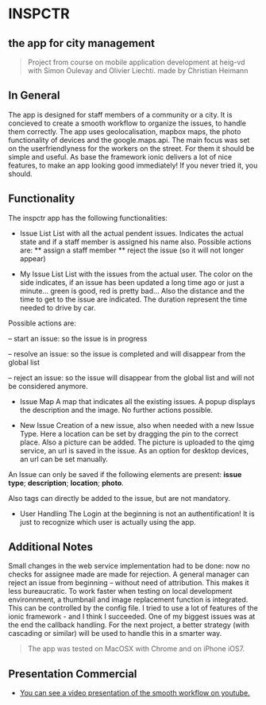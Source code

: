 # INSPCTR
## the app for city management

> Project from course on mobile application development at heig-vd with Simon Oulevay and Olivier Liechti.
> made by Christian Heimann

## In General

The app is designed for staff members of a community or a city. It is concieved to create a smooth workflow to organize the issues, to handle them correctly. The app uses geolocalisation, mapbox maps, the photo functionality of devices and the google.maps.api.
The main focus was set on the userfriendlyness for the workers on the street. For them it should be simple and useful.
As base the framework ionic delivers a lot of nice features, to make an app looking good immediately! If you never tried it, you should.

## Functionality

The inspctr app has the following functionalities:

* Issue List
List with all the actual pendent issues. Indicates the actual state and if a staff member is assigned his name also.
Possible actions are:
** assign a staff member
** reject the issue (so it will not longer appear)

* My Issue List
List with the issues from the actual user. The color on the side indicates, if an issue has been updated a long time ago or just a minute… green is good, red is pretty bad…
Also the distance and the time to get to the issue are indicated. The duration represent the time needed to drive by car.

Possible actions are:

– start an issue: so the issue is in progress

– resolve an issue: so the issue is completed and will disappear from the global list

– reject an issue: so the issue will disappear from the global list and will not be considered anymore.

* Issue Map
A map that indicates all the existing issues. A popup displays the description and the image.
No further actions possible.

* New Issue
Creation of a new issue, also when needed with a new Issue Type. Here a location can be set by dragging the pin to the correct place. Also a picture can be added. The picture is uploaded to the qimg service, an url is saved in the issue. As an option for desktop devices, an url can be set manually.

An Issue can only be saved if the following elements are present: **issue type**; **description**; **location**; **photo**.

Also tags can directly be added to the issue, but are not mandatory.

* User Handling
The Login at the beginning is not an authentification! It is just to recognize which user is actually using the app.

## Additional Notes
Small changes in the web service implementation had to be done: now no checks for assignee made are made for rejection. A general manager can reject an issue from beginning – without need of attribution. This makes it less bureaucratic.
To work faster when testing on local development environnment, a thumbnail and image replacement function is integrated. This can be controlled by the config file.
I tried to use a lot of features of the ionic framework - and I think I succeeded. One of my biggest issues was at the end the callback handling. For the next project, a better strategy (with cascading or similar) will be used to handle this in a smarter way.

> The app was tested on MacOSX with Chrome and on iPhone iOS7.

## Presentation Commercial

* [You can see a video presentation of the smooth workflow on youtube.](https://youtu.be/UxbvG-bhZoY)
